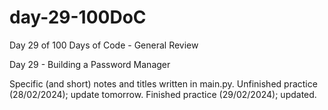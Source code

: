# day-29-100DoC
Day 29 of 100 Days of Code - General Review

Day 29 - Building a Password Manager

Specific (and short) notes and titles written in main.py. 
  Unfinished practice (28/02/2024); update tomorrow.
  Finished practice (29/02/2024); updated.

